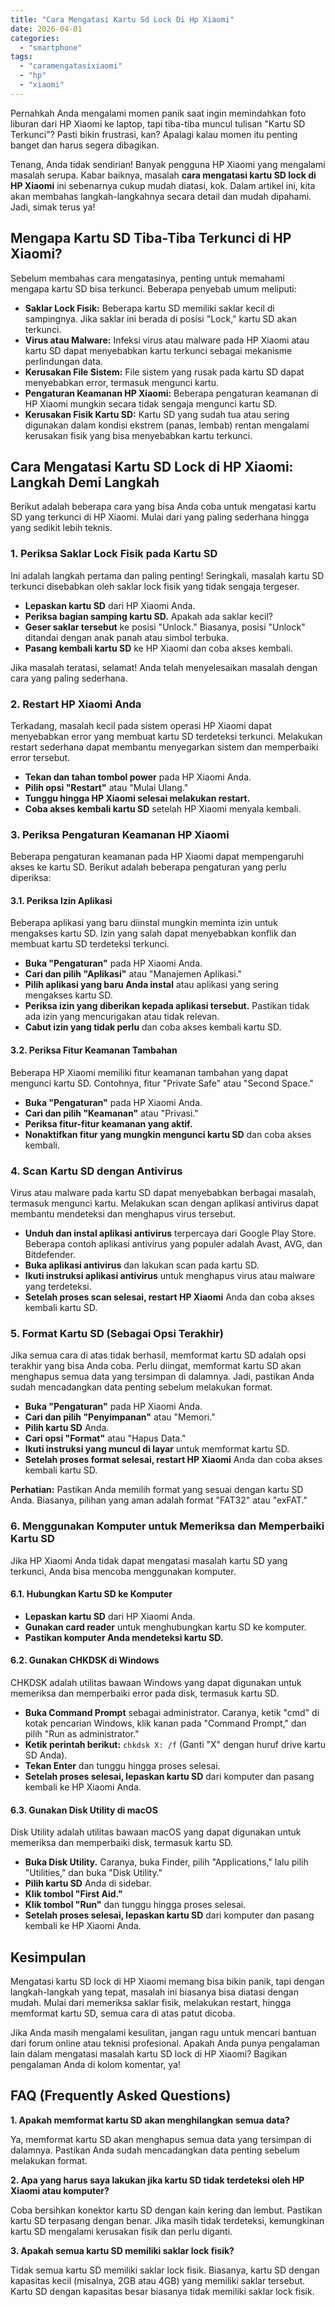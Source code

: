```yaml
---
title: "Cara Mengatasi Kartu Sd Lock Di Hp Xiaomi"
date: 2026-04-01
categories: 
  - "smartphone"
tags: 
  - "caramengatasixiaomi"
  - "hp"
  - "xiaomi"
---
```


Pernahkah Anda mengalami momen panik saat ingin memindahkan foto liburan dari HP Xiaomi ke laptop, tapi tiba-tiba muncul tulisan "Kartu SD Terkunci"? Pasti bikin frustrasi, kan? Apalagi kalau momen itu penting banget dan harus segera dibagikan.

Tenang, Anda tidak sendirian! Banyak pengguna HP Xiaomi yang mengalami masalah serupa. Kabar baiknya, masalah **cara mengatasi kartu SD lock di HP Xiaomi** ini sebenarnya cukup mudah diatasi, kok. Dalam artikel ini, kita akan membahas langkah-langkahnya secara detail dan mudah dipahami. Jadi, simak terus ya!

## Mengapa Kartu SD Tiba-Tiba Terkunci di HP Xiaomi?

Sebelum membahas cara mengatasinya, penting untuk memahami mengapa kartu SD bisa terkunci. Beberapa penyebab umum meliputi:

- **Saklar Lock Fisik:** Beberapa kartu SD memiliki saklar kecil di sampingnya. Jika saklar ini berada di posisi "Lock," kartu SD akan terkunci.
- **Virus atau Malware:** Infeksi virus atau malware pada HP Xiaomi atau kartu SD dapat menyebabkan kartu terkunci sebagai mekanisme perlindungan data.
- **Kerusakan File Sistem:** File sistem yang rusak pada kartu SD dapat menyebabkan error, termasuk mengunci kartu.
- **Pengaturan Keamanan HP Xiaomi:** Beberapa pengaturan keamanan di HP Xiaomi mungkin secara tidak sengaja mengunci kartu SD.
- **Kerusakan Fisik Kartu SD:** Kartu SD yang sudah tua atau sering digunakan dalam kondisi ekstrem (panas, lembab) rentan mengalami kerusakan fisik yang bisa menyebabkan kartu terkunci.

## Cara Mengatasi Kartu SD Lock di HP Xiaomi: Langkah Demi Langkah

Berikut adalah beberapa cara yang bisa Anda coba untuk mengatasi kartu SD yang terkunci di HP Xiaomi. Mulai dari yang paling sederhana hingga yang sedikit lebih teknis.

### 1\. Periksa Saklar Lock Fisik pada Kartu SD

Ini adalah langkah pertama dan paling penting! Seringkali, masalah kartu SD terkunci disebabkan oleh saklar lock fisik yang tidak sengaja tergeser.

- **Lepaskan kartu SD** dari HP Xiaomi Anda.
- **Periksa bagian samping kartu SD.** Apakah ada saklar kecil?
- **Geser saklar tersebut** ke posisi "Unlock." Biasanya, posisi "Unlock" ditandai dengan anak panah atau simbol terbuka.
- **Pasang kembali kartu SD** ke HP Xiaomi dan coba akses kembali.

Jika masalah teratasi, selamat! Anda telah menyelesaikan masalah dengan cara yang paling sederhana.

### 2\. Restart HP Xiaomi Anda

Terkadang, masalah kecil pada sistem operasi HP Xiaomi dapat menyebabkan error yang membuat kartu SD terdeteksi terkunci. Melakukan restart sederhana dapat membantu menyegarkan sistem dan memperbaiki error tersebut.

- **Tekan dan tahan tombol power** pada HP Xiaomi Anda.
- **Pilih opsi "Restart"** atau "Mulai Ulang."
- **Tunggu hingga HP Xiaomi selesai melakukan restart.**
- **Coba akses kembali kartu SD** setelah HP Xiaomi menyala kembali.

### 3\. Periksa Pengaturan Keamanan HP Xiaomi

Beberapa pengaturan keamanan pada HP Xiaomi dapat mempengaruhi akses ke kartu SD. Berikut adalah beberapa pengaturan yang perlu diperiksa:

#### 3.1. Periksa Izin Aplikasi

Beberapa aplikasi yang baru diinstal mungkin meminta izin untuk mengakses kartu SD. Izin yang salah dapat menyebabkan konflik dan membuat kartu SD terdeteksi terkunci.

- **Buka "Pengaturan"** pada HP Xiaomi Anda.
- **Cari dan pilih "Aplikasi"** atau "Manajemen Aplikasi."
- **Pilih aplikasi yang baru Anda instal** atau aplikasi yang sering mengakses kartu SD.
- **Periksa izin yang diberikan kepada aplikasi tersebut.** Pastikan tidak ada izin yang mencurigakan atau tidak relevan.
- **Cabut izin yang tidak perlu** dan coba akses kembali kartu SD.

#### 3.2. Periksa Fitur Keamanan Tambahan

Beberapa HP Xiaomi memiliki fitur keamanan tambahan yang dapat mengunci kartu SD. Contohnya, fitur "Private Safe" atau "Second Space."

- **Buka "Pengaturan"** pada HP Xiaomi Anda.
- **Cari dan pilih "Keamanan"** atau "Privasi."
- **Periksa fitur-fitur keamanan yang aktif.**
- **Nonaktifkan fitur yang mungkin mengunci kartu SD** dan coba akses kembali.

### 4\. Scan Kartu SD dengan Antivirus

Virus atau malware pada kartu SD dapat menyebabkan berbagai masalah, termasuk mengunci kartu. Melakukan scan dengan aplikasi antivirus dapat membantu mendeteksi dan menghapus virus tersebut.

- **Unduh dan instal aplikasi antivirus** terpercaya dari Google Play Store. Beberapa contoh aplikasi antivirus yang populer adalah Avast, AVG, dan Bitdefender.
- **Buka aplikasi antivirus** dan lakukan scan pada kartu SD.
- **Ikuti instruksi aplikasi antivirus** untuk menghapus virus atau malware yang terdeteksi.
- **Setelah proses scan selesai, restart HP Xiaomi** Anda dan coba akses kembali kartu SD.

### 5\. Format Kartu SD (Sebagai Opsi Terakhir)

Jika semua cara di atas tidak berhasil, memformat kartu SD adalah opsi terakhir yang bisa Anda coba. Perlu diingat, memformat kartu SD akan menghapus semua data yang tersimpan di dalamnya. Jadi, pastikan Anda sudah mencadangkan data penting sebelum melakukan format.

- **Buka "Pengaturan"** pada HP Xiaomi Anda.
- **Cari dan pilih "Penyimpanan"** atau "Memori."
- **Pilih kartu SD** Anda.
- **Cari opsi "Format"** atau "Hapus Data."
- **Ikuti instruksi yang muncul di layar** untuk memformat kartu SD.
- **Setelah proses format selesai, restart HP Xiaomi** Anda dan coba akses kembali kartu SD.

**Perhatian:** Pastikan Anda memilih format yang sesuai dengan kartu SD Anda. Biasanya, pilihan yang aman adalah format "FAT32" atau "exFAT."

### 6\. Menggunakan Komputer untuk Memeriksa dan Memperbaiki Kartu SD

Jika HP Xiaomi Anda tidak dapat mengatasi masalah kartu SD yang terkunci, Anda bisa mencoba menggunakan komputer.

#### 6.1. Hubungkan Kartu SD ke Komputer

- **Lepaskan kartu SD** dari HP Xiaomi Anda.
- **Gunakan card reader** untuk menghubungkan kartu SD ke komputer.
- **Pastikan komputer Anda mendeteksi kartu SD.**

#### 6.2. Gunakan CHKDSK di Windows

CHKDSK adalah utilitas bawaan Windows yang dapat digunakan untuk memeriksa dan memperbaiki error pada disk, termasuk kartu SD.

- **Buka Command Prompt** sebagai administrator. Caranya, ketik "cmd" di kotak pencarian Windows, klik kanan pada "Command Prompt," dan pilih "Run as administrator."
- **Ketik perintah berikut:** `chkdsk X: /f` (Ganti "X" dengan huruf drive kartu SD Anda).
- **Tekan Enter** dan tunggu hingga proses selesai.
- **Setelah proses selesai, lepaskan kartu SD** dari komputer dan pasang kembali ke HP Xiaomi Anda.

#### 6.3. Gunakan Disk Utility di macOS

Disk Utility adalah utilitas bawaan macOS yang dapat digunakan untuk memeriksa dan memperbaiki disk, termasuk kartu SD.

- **Buka Disk Utility.** Caranya, buka Finder, pilih "Applications," lalu pilih "Utilities," dan buka "Disk Utility."
- **Pilih kartu SD** Anda di sidebar.
- **Klik tombol "First Aid."**
- **Klik tombol "Run"** dan tunggu hingga proses selesai.
- **Setelah proses selesai, lepaskan kartu SD** dari komputer dan pasang kembali ke HP Xiaomi Anda.

## Kesimpulan

Mengatasi kartu SD lock di HP Xiaomi memang bisa bikin panik, tapi dengan langkah-langkah yang tepat, masalah ini biasanya bisa diatasi dengan mudah. Mulai dari memeriksa saklar fisik, melakukan restart, hingga memformat kartu SD, semua cara di atas patut dicoba.

Jika Anda masih mengalami kesulitan, jangan ragu untuk mencari bantuan dari forum online atau teknisi profesional. Apakah Anda punya pengalaman lain dalam mengatasi masalah kartu SD lock di HP Xiaomi? Bagikan pengalaman Anda di kolom komentar, ya!

## FAQ (Frequently Asked Questions)

**1\. Apakah memformat kartu SD akan menghilangkan semua data?**

Ya, memformat kartu SD akan menghapus semua data yang tersimpan di dalamnya. Pastikan Anda sudah mencadangkan data penting sebelum melakukan format.

**2\. Apa yang harus saya lakukan jika kartu SD tidak terdeteksi oleh HP Xiaomi atau komputer?**

Coba bersihkan konektor kartu SD dengan kain kering dan lembut. Pastikan kartu SD terpasang dengan benar. Jika masih tidak terdeteksi, kemungkinan kartu SD mengalami kerusakan fisik dan perlu diganti.

**3\. Apakah semua kartu SD memiliki saklar lock fisik?**

Tidak semua kartu SD memiliki saklar lock fisik. Biasanya, kartu SD dengan kapasitas kecil (misalnya, 2GB atau 4GB) yang memiliki saklar tersebut. Kartu SD dengan kapasitas besar biasanya tidak memiliki saklar lock fisik.
